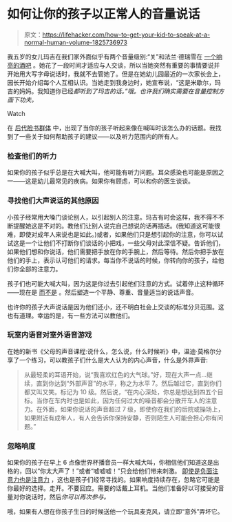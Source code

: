 # 如何让你的孩子以正常人的音量说话

> 原文：<https://lifehacker.com/how-to-get-your-kid-to-speak-at-a-normal-human-volume-1825736973>

我五岁的女儿玛吉在我们家外面似乎有两个音量级别:“关”和法兰·德瑞雪在 [一个响亮的酒吧](https://lifehacker.com/bartenders-should-shush-people-1825479385) 。她花了一段时间才适应与人交谈，所以当她突然有重要的事情要说并开始用大写字母说话时，我就不去管她了。但是在她幼儿园最近的一次家长会上，园长开始介绍每个人互相认识。当她走到我身边时，她宣布说，“这是米歇尔，玛吉的妈妈。我知道你已经*都听到了玛吉的话。”哦。也许我们确实需要在音量控制方面下功夫。*

Watch

在 [后代脸书群体](https://www.facebook.com/groups/2018785615043946/) 中，出现了当你的孩子听起来像在喊叫时该怎么办的话题。我找到了一些关于如何帮助孩子的建议——以及听力范围内的所有人。

### 检查他们的听力

如果你的孩子似乎总是在大喊大叫，他可能有听力问题。耳朵感染也可能是原因之一——这是幼儿最常见的疾病。如果你有顾虑，可以和你的医生谈谈。

### 寻找他们大声说话的其他原因

小孩子经常用大嗓门谈论别人，以引起别人的注意。玛吉有时会这样，我不得不不断提醒她这是不对的。教他们让别人说完自己想说的话再插话。(我知道这可能很难，即使对成年人来说也是如此。)或者，如果他们只是想引起你的注意，你可以试试这是一个让他们不打断你们谈话的小把戏，一些父母对此深信不疑。告诉他们，如果他们想和你说话，他们需要把手放在你的手腕上，然后等待。然后你把手放在他们的手上，表示认可他们的请求。每当你不说话的时候，你转向你的孩子，给他们你全部的注意力。

孩子们也可能大喊大叫，因为这是你过去引起他们注意的方式。试着停止这种循环——现在是 [而不是](https://www.wsj.com/articles/study-says-yelling-is-as-hurtful-as-hitting-1378336888?tesla=y) 。然后塑造一个平静、尊重、音量适当的说话声音。

也许你的孩子大声说话是因为他们还小，还不明白社会上交谈的标准分贝范围。这也有道理。幸运的是，有一些方法可以教他们。

### 玩室内语音对室外语音游戏

在她的新书《父母的声音课程:说什么，怎么说，什么时候听》中，温迪·莫格尔分享了一个练习，可以教孩子们什么是大人认为的内心声音，什么是外界声音:

> 从最轻柔的耳语开始，说“我喜欢红色的大气球。”好，现在大声一点...继续，直到你达到“外部声音”的水平，称之为水平 7。然后越过它，直到你们都又叫又笑。标记为 10 级。然后说，“在内心深处，你总是想达到四五个目标。当你在车内时也是如此，因为任何过大的噪音都会分散开车人的注意力。在外面，如果你说话的声音超过 7 级，即使你在我们的后院或操场上，如果附近有成年人，有人会告诉你保持安静，否则陌生人可能会担心你有问题。”

### 忽略响度

如果你的孩子在早上 6 点像世界杯播音员一样大喊大叫，你相信他们知道这是出格的，回以“你太大声了！”或者“嘘嘘嘘！”只会给他们带来刺激。 [即使是负面注意力也是注意力](https://offspring.lifehacker.com/when-do-you-ignore-your-kid-1797834001) ，这也是孩子们经常寻找的。如果响度持续存在，忽略它可能是你最好的选择。走开。不要回应。需要的话戴上耳机。当他们准备好以可接受的音量对你说话时，然后*你可以再次参与。*

哦，如果有人想在你孩子生日的时候送他一个玩具麦克风，请立即“意外”弄坏它。